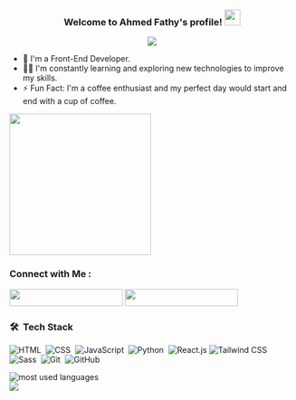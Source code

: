 

<h3 align="center">
  Welcome to Ahmed Fathy's profile!
  <img src="https://media.giphy.com/media/hvRJCLFzcasrR4ia7z/giphy.gif" width="28">
</h3>

<!-- Typing SVG by DenverCoder1 - https://github.com/DenverCoder1/readme-typing-svg -->
<p align="center">
  <a href="https://github.com/DenverCoder1/readme-typing-svg"><img src="https://readme-typing-svg.herokuapp.com/?lines=Front_End%20Developer;Always%20learning%20new%20things&font=Fira%20Code&center=true&width=440&height=45&color=f75c7e&vCenter=true&size=22"></a>
</p> 


- 🏢 I'm a Front-End Developer.
- 👨‍💻 I'm constantly learning and exploring new technologies to improve my skills.
- ⚡ Fun Fact: I'm a coffee enthusiast and my perfect day would start and end with a cup of coffee.


<img width="250" align="center" src="https://media1.giphy.com/media/v1.Y2lkPTc5MGI3NjExemE3aGRxbDBvNHgxb3Q0NGVhZWhxZDZ5eXhqdmd0c3R5NjkxMWdqMiZlcD12MV9pbnRlcm5hbF9naWZfYnlfaWQmY3Q9Zw/ytBoIyQ7ArpRirP0oh/giphy.gif">

### Connect with Me :

<a href="https://www.linkedin.com/in/ahmedjouban/" target="_blank"><img src="https://img.shields.io/badge/LinkedIn-Ahmed%20Fathy-0077B5?style=for-the-badge" width=200px height=30px/></a>
<a href="https://t.me/AhmedFathyJouban" target="_blank"><img src="https://img.shields.io/badge/Telegram-Ahmed%20Fathy-0077B5?style=for-the-badge" width=200px height=30px/></a>

### 🛠 &nbsp;Tech Stack
![HTML](https://img.shields.io/badge/-HTML-05122A?style=flat&logo=HTML5)&nbsp;
![CSS](https://img.shields.io/badge/-CSS-05122A?style=flat&logo=CSS3&logoColor=1572B6)&nbsp;
![JavaScript](https://img.shields.io/badge/-JavaScript-05122A?style=flat&logo=javascript)&nbsp;
![Python](https://img.shields.io/badge/-Python%20-05122A?style=flat&logo=python)&nbsp;
![React.js](https://img.shields.io/badge/-React-05122A?style=flat&logo=react)
![Tailwind CSS](https://img.shields.io/badge/-Tailwind_CSS-05122A?style=flat&logo=tailwind-css&logoColor=38B2AC)
![Sass](https://img.shields.io/badge/-Sass-05122A?style=flat&logo=sass)&nbsp;
![Git](https://img.shields.io/badge/-Git-05122A?style=flat&logo=git)&nbsp;
![GitHub](https://img.shields.io/badge/-GitHub-05122A?style=flat&logo=github)&nbsp;




<img align="left" src="https://github-readme-stats.vercel.app/api/top-langs?username=iahmed-fathy&show_icons=true&locale=en&layout=compact&theme=radical" alt="most used languages" />
<br>
<a href="https://komarev.com/ghpvc/?username=iahmed-fathy&style=for-the-badge">
    <img src="https://komarev.com/ghpvc/?username=iahmed-fathy&style=for-the-badge">
</a>
